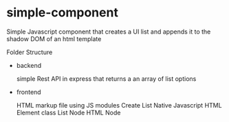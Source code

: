 # simple-component
Simple Javascript component that creates a UI list and appends it to the shadow DOM of an html template

Folder Structure
  - backend
  
    simple Rest API in express that returns a an array of list options

  - frontend

    HTML markup file using JS modules
    Create List Native Javascript HTML Element class
    List Node HTML Node

